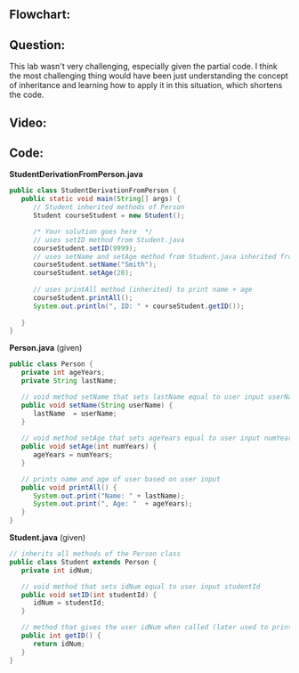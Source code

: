 ## Flowchart:


## Question:
This lab wasn't very challenging, especially given the partial code. I think the most challenging thing would have been just understanding the concept of inheritance and learning how to apply it in this 
situation, which shortens the code.

## Video:


## Code:
**StudentDerivationFromPerson.java**
``` java
public class StudentDerivationFromPerson {
   public static void main(String[] args) {
      // Student inherited methods of Person
      Student courseStudent = new Student();

      /* Your solution goes here  */
      // uses setID method from Student.java
      courseStudent.setID(9999);
      // uses setName and setAge method from Student.java inherited from Person.java
      courseStudent.setName("Smith");
      courseStudent.setAge(20);
      
      // uses printAll method (inherited) to print name + age
      courseStudent.printAll();
      System.out.println(", ID: " + courseStudent.getID());
      
   }
}
```
**Person.java** (given)
``` java
public class Person {
   private int ageYears;
   private String lastName;

   // void method setName that sets lastName equal to user input userName
   public void setName(String userName) {
      lastName  = userName;
   }
   
   // void method setAge that sets ageYears equal to user input numYears
   public void setAge(int numYears) {
      ageYears = numYears;
   }

   // prints name and age of user based on user input
   public void printAll() {
      System.out.print("Name: " + lastName);
      System.out.print(", Age: "  + ageYears);
   }
}
```
**Student.java** (given)
``` java
// inherits all methods of the Person class
public class Student extends Person {
   private int idNum;

   // void method that sets idNum equal to user input studentId
   public void setID(int studentId) {
      idNum = studentId;
   }

   // method that gives the user idNum when called (later used to print the ID number)
   public int getID() {
      return idNum;
   }
}
```
